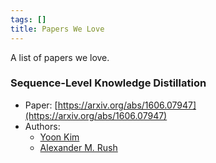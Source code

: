 ```yaml
---
tags: []
title: Papers We Love
---
```


A list of papers we love.

### Sequence-Level Knowledge Distillation
- Paper: [https://arxiv.org/abs/1606.07947](https://arxiv.org/abs/1606.07947)
- Authors:
    - [Yoon Kim](https://people.csail.mit.edu/yoonkim/)
    - [Alexander M. Rush](https://rush-nlp.com)
